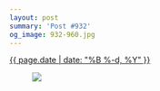 ```yaml
---
layout: post
summary: 'Post #932'
og_image: 932-960.jpg
---
```


<div class="post">
 <time>
  <a href="/932">
   {{ page.date | date: "%B %-d, %Y" }}
  </a>
 </time>
 <a href="/932">
  <figure data-taken="10/7/2019">
   <img sizes="(min-width: 700px) 50vw, calc(100vw - 2rem)" src="{{ site.assets_url }}/932-480.jpg" srcset="{{ site.assets_url }}/932-240.jpg 240w, {{ site.assets_url }}/932-480.jpg 480w, {{ site.assets_url }}/932-720.jpg 720w, {{ site.assets_url }}/932-960.jpg 960w"/>
  </figure>
 </a>
</div>
